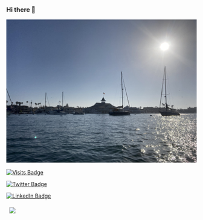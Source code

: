 ### Hi there 👋

[![MCB's GitHub Banner](./assets/background.jpg)](https://www.mcbportfolio.com/)

[![Visits Badge](https://badges.pufler.dev/visits/marcusmcb/marcusmcb)](https://www.mcbportfolio.com)

[![Twitter Badge](https://img.shields.io/badge/Twitter-Profile-informational?style=flat&logo=twitter&logoColor=white&color=1CA2F1)](https://twitter.com/djmarcusmcb)

[![LinkedIn Badge](https://img.shields.io/badge/LinkedIn-Profile-informational?style=flat&logo=linkedin&logoColor=white&color=0D76A8)](https://www.linkedin.com/in/marcusmcbride-developer/)

<a href="https://github.com/marcusmcb/crypto-dashboard">
  <img align="center" style="margin:0.5rem" src="https://github-readme-stats.vercel.app/api/pin/?username=marcusmcb&repo=crypto-dashboard&title_color=ffffff&text_color=c9cacc&icon_color=4AB197&bg_color=1A2B34" />
</a>

<!--
**marcusmcb/marcusmcb** is a ✨ _special_ ✨ repository because its `README.md` (this file) appears on your GitHub profile.

Here are some ideas to get you started:

- 🔭 I’m currently working on ...
- 🌱 I’m currently learning ...
- 👯 I’m looking to collaborate on ...
- 🤔 I’m looking for help with ...
- 💬 Ask me about ...
- 📫 How to reach me: ...
- 😄 Pronouns: ...
- ⚡ Fun fact: ...
-->
